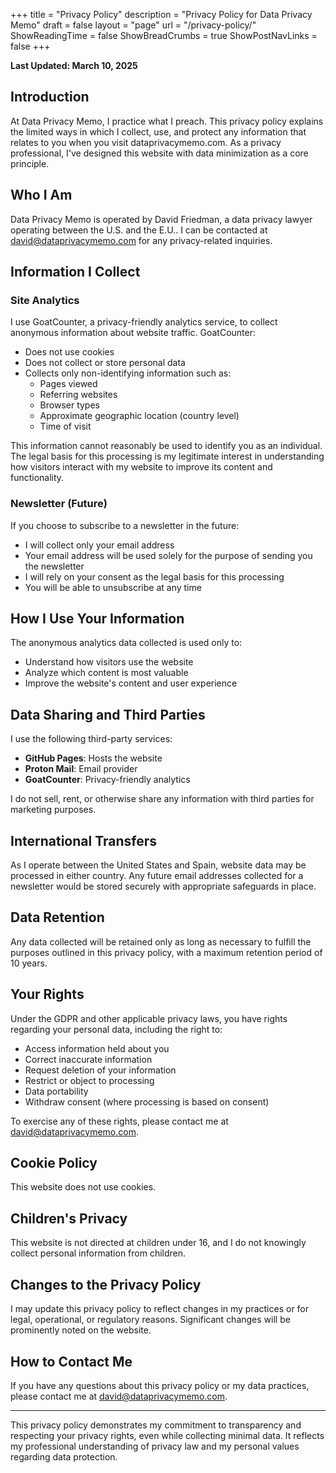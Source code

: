 +++
title = "Privacy Policy"
description = "Privacy Policy for Data Privacy Memo"
draft = false
layout = "page"
url = "/privacy-policy/"
ShowReadingTime = false
ShowBreadCrumbs = true
ShowPostNavLinks = false
+++

**Last Updated: March 10, 2025**

## Introduction

At Data Privacy Memo, I practice what I preach. This privacy policy explains the limited ways in which I collect, use, and protect any information that relates to you when you visit dataprivacymemo.com. As a privacy professional, I've designed this website with data minimization as a core principle.

## Who I Am

Data Privacy Memo is operated by David Friedman, a data privacy lawyer operating between the U.S. and the E.U.. I can be contacted at david@dataprivacymemo.com for any privacy-related inquiries.

## Information I Collect

### Site Analytics

I use GoatCounter, a privacy-friendly analytics service, to collect anonymous information about website traffic. GoatCounter:

- Does not use cookies
- Does not collect or store personal data
- Collects only non-identifying information such as:
  - Pages viewed
  - Referring websites
  - Browser types
  - Approximate geographic location (country level)
  - Time of visit

This information cannot reasonably be used to identify you as an individual. The legal basis for this processing is my legitimate interest in understanding how visitors interact with my website to improve its content and functionality.

### Newsletter (Future)

If you choose to subscribe to a newsletter in the future:

- I will collect only your email address
- Your email address will be used solely for the purpose of sending you the newsletter
- I will rely on your consent as the legal basis for this processing
- You will be able to unsubscribe at any time

## How I Use Your Information

The anonymous analytics data collected is used only to:

- Understand how visitors use the website
- Analyze which content is most valuable
- Improve the website's content and user experience

## Data Sharing and Third Parties

I use the following third-party services:

- **GitHub Pages**: Hosts the website
- **Proton Mail**: Email provider
- **GoatCounter**: Privacy-friendly analytics

I do not sell, rent, or otherwise share any information with third parties for marketing purposes.

## International Transfers

As I operate between the United States and Spain, website data may be processed in either country. Any future email addresses collected for a newsletter would be stored securely with appropriate safeguards in place.

## Data Retention

Any data collected will be retained only as long as necessary to fulfill the purposes outlined in this privacy policy, with a maximum retention period of 10 years.

## Your Rights

Under the GDPR and other applicable privacy laws, you have rights regarding your personal data, including the right to:

- Access information held about you
- Correct inaccurate information
- Request deletion of your information
- Restrict or object to processing
- Data portability
- Withdraw consent (where processing is based on consent)

To exercise any of these rights, please contact me at david@dataprivacymemo.com.

## Cookie Policy

This website does not use cookies.

## Children's Privacy

This website is not directed at children under 16, and I do not knowingly collect personal information from children.

## Changes to the Privacy Policy

I may update this privacy policy to reflect changes in my practices or for legal, operational, or regulatory reasons. Significant changes will be prominently noted on the website.

## How to Contact Me

If you have any questions about this privacy policy or my data practices, please contact me at david@dataprivacymemo.com.

---

This privacy policy demonstrates my commitment to transparency and respecting your privacy rights, even while collecting minimal data. It reflects my professional understanding of privacy law and my personal values regarding data protection.
